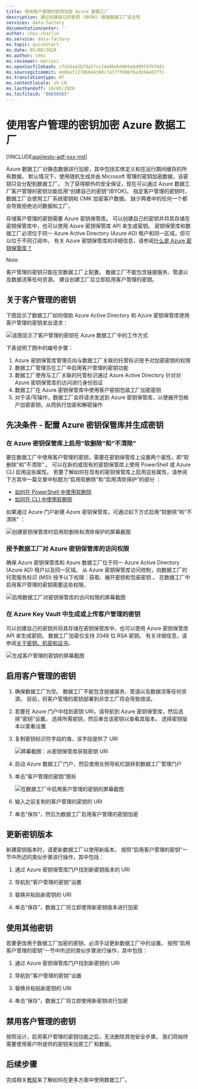 ```yaml
---
title: 使用客户管理的密钥加密 Azure 数据工厂
description: 通过创建自己的密钥 (BYOK) 增强数据工厂安全性
services: data-factory
documentationcenter: ''
author: chez-charlie
ms.service: data-factory
ms.topic: quickstart
ms.date: 05/08/2020
ms.author: chez
ms.reviewer: mariozi
ms.openlocfilehash: c7d3dae2b7da2fcc14e86eb4965ebd99fd7bf681
ms.sourcegitcommit: eb6bef1274b9e6390c7a77ff69bf6a3b94e827fc
ms.translationtype: HT
ms.contentlocale: zh-CN
ms.lasthandoff: 10/05/2020
ms.locfileid: "88650565"
---
```

# <a name="encrypt-azure-data-factory-with-customer-managed-keys"></a>使用客户管理的密钥加密 Azure 数据工厂

[!INCLUDE[appliesto-adf-xxx-md](includes/appliesto-adf-xxx-md.md)]

Azure 数据工厂对静态数据进行加密，其中包括实体定义和在运行期间缓存的所有数据。 默认情况下，使用随机生成并由 Microsoft 管理的密钥加密数据，该密钥只会分配到数据工厂。 为了获得额外的安全保证，现在可以通过 Azure 数据工厂客户管理的密钥功能启用“创建自己的密钥”(BYOK)。 指定客户管理的密钥时，数据工厂会使用工厂系统密钥和 CMK 加密客户数据。 缺少两者中的任何一个都会导致拒绝访问数据和工厂。

存储客户管理的密钥需要 Azure 密钥保管库。 可以创建自己的密钥并将其存储在密钥保管库中，也可以使用 Azure 密钥保管库 API 来生成密钥。 密钥保管库和数据工厂必须位于同一 Azure Active Directory (Azure AD) 租户和同一区域，但可以位于不同订阅中。 有关 Azure 密钥保管库的详细信息，请参阅[什么是 Azure 密钥保管库？](../key-vault/general/overview.md)

> [!NOTE]
> 客户管理的密钥只能在空数据工厂上配置。 数据工厂不能包含链接服务、管道以及数据流等任何资源。 建议创建工厂后立即启用客户管理的密钥。

## <a name="about-customer-managed-keys"></a>关于客户管理的密钥

下图显示了数据工厂如何借助 Azure Active Directory 和 Azure 密钥保管库使用客户管理的密钥发出请求：

  ![该图显示了客户管理的密钥在 Azure 数据工厂中的工作方式](media/enable-customer-managed-key/encryption-customer-managed-keys-diagram.png)

下表说明了图中的编号步骤：

1. Azure 密钥保管库管理员向与数据工厂关联的托管标识授予对加密密钥的权限
1. 数据工厂管理员在工厂中启用客户管理的密钥功能
1. 数据工厂使用与工厂关联的托管标识通过 Azure Active Directory 针对对 Azure 密钥保管库的访问进行身份验证
1. 数据工厂在 Azure 密钥保管库中使用客户密钥包装工厂加密密钥
1. 对于读/写操作，数据工厂会将请求发送到 Azure 密钥保管库，以便展开包帐户加密密钥，从而执行加密和解密操作

## <a name="prerequisites---configure-azure-key-vault-and-generate-keys"></a>先决条件 - 配置 Azure 密钥保管库并生成密钥

### <a name="enable-soft-delete-and-do-not-purge-on-azure-key-vault"></a>在 Azure 密钥保管库上启用“软删除”和“不清除”

要在数据工厂中使用客户管理的密钥，需要在密钥保管库上设置两个属性，即“软删除”和“不清除” 。 可以在新的或现有的密钥保管库上使用 PowerShell 或 Azure CLI 启用这些属性。 若要了解如何在现有的密钥保管库上启用这些属性，请参阅下方其中一篇文章中标题为“启用软删除”和“启用清除保护”的部分 ：

- [如何在 PowerShell 中使用软删除](../key-vault/general/soft-delete-powershell.md)
- [如何在 CLI 中使用软删除](../key-vault/general/soft-delete-cli.md)

如果通过 Azure 门户新建 Azure 密钥保管库，可通过如下方式启用“软删除”和“不清除” ：

  ![创建密钥保管库时启用软删除和清除保护的屏幕截图](media/enable-customer-managed-key/01-enable-purge-protection.png)

### <a name="grant-data-factory-access-to-azure-key-vault"></a>授予数据工厂对 Azure 密钥保管库的访问权限

确保 Azure 密钥保管库和 Azure 数据工厂位于同一 Azure Active Directory (Azure AD) 租户以及同一区域。 从 Azure 密钥保管库访问控制，向数据工厂的托管服务标识 (MSI) 授予以下权限：获取、展开密钥和包装密钥  。 在数据工厂中启用客户管理的密钥需要这些权限。

  ![启用数据工厂对密钥保管库的访问权限的屏幕截图](media/enable-customer-managed-key/02-access-policy-factory-managed-identities.png)

### <a name="generate-or-upload-customer-managed-key-to-azure-key-vault"></a>在 Azure Key Vault 中生成或上传客户管理的密钥

可以创建自己的密钥并将其存储在密钥保管库中，也可以使用 Azure 密钥保管库 API 来生成密钥。 数据工厂加密仅支持 2048 位 RSA 密钥。 有关详细信息，请参阅[关于密钥、机密和证书](../key-vault/general/about-keys-secrets-certificates.md)。

  ![生成客户管理的密钥的屏幕截图](media/enable-customer-managed-key/03-create-key.png)

## <a name="enable-customer-managed-keys"></a>启用客户管理的密钥

1. 确保数据工厂为空。 数据工厂不能包含链接服务、管道以及数据流等任何资源。 目前，将客户管理的密钥部署到非空工厂将会导致错误。

1. 若要在 Azure 门户中找到密钥 URI，请导航到 Azure 密钥保管库，然后选择“密钥”设置。 选择所需密钥，然后单击该密钥以查看其版本。 选择密钥版本以查看设置

1. 复制密钥标识符字段的值，该字段提供了 URI

    ![屏幕截图：从密钥保管库获取密钥 URI](media/enable-customer-managed-key/04-get-key-identifier.png)

1. 启动 Azure 数据工厂门户，然后使用左侧导航栏跳转到数据工厂管理门户

1. 单击“客户管理的密钥”图标

    ![在数据工厂中启用客户管理的密钥的屏幕截图](media/enable-customer-managed-key/05-customer-managed-key-configuration.png)

1. 输入之前复制的客户管理的密钥的 URI

1. 单击“保存”，然后为数据工厂启用客户管理的密钥加密

## <a name="update-key-version"></a>更新密钥版本

新建密钥版本时，请更新数据工厂以使用新版本。 按照“启用客户管理的密钥”一节中所述的类似步骤进行操作，其中包括：

1. 通过 Azure 密钥保管库门户找到新密钥版本的 URI

1. 导航到“客户管理的密钥”设置

1. 替换并粘贴新密钥的 URI

1. 单击“保存”，数据工厂将立即使用新密钥版本进行加密

## <a name="use-a-different-key"></a>使用其他密钥

若要更改用于数据工厂加密的密钥，必须手动更新数据工厂中的设置。 按照“启用客户管理的密钥”一节中所述的类似步骤进行操作，其中包括：

1. 通过 Azure 密钥保管库门户找到新密钥的 URI

1. 导航到“客户管理的密钥”设置

1. 替换并粘贴新密钥的 URI

1. 单击“保存”，数据工厂将立即使用新密钥进行加密

## <a name="disable-customer-managed-keys"></a>禁用客户管理的密钥

按照设计，启用客户管理的密钥功能之后，无法删除其他安全步骤。 我们将始终需要使用客户所提供的密钥来加密工厂和数据。

## <a name="next-steps"></a>后续步骤

完成相关[教程](tutorial-copy-data-dot-net.md)来了解如何在更多方案中使用数据工厂。
